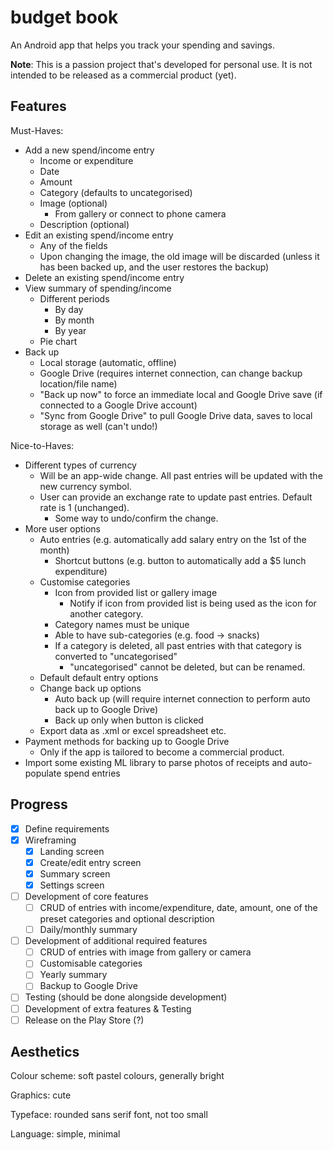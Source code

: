 # budget book

An Android app that helps you track your spending and savings.

**Note**: This is a passion project that's developed for personal use. It is not intended to be released as a commercial product (yet).

## Features

Must-Haves:
* Add a new spend/income entry
  * Income or expenditure
  * Date
  * Amount
  * Category (defaults to uncategorised)
  * Image (optional)
    * From gallery or connect to phone camera
  * Description (optional)
* Edit an existing spend/income entry
  * Any of the fields
  * Upon changing the image, the old image will be discarded (unless it has been backed up, and the user restores the backup)
* Delete an existing spend/income entry
* View summary of spending/income
  * Different periods
    * By day
    * By month
    * By year
  * Pie chart
* Back up
  * Local storage (automatic, offline)
  * Google Drive (requires internet connection, can change backup location/file name)
  * "Back up now" to force an immediate local and Google Drive save (if connected to a Google Drive account)
  * "Sync from Google Drive" to pull Google Drive data, saves to local storage as well (can't undo!)

Nice-to-Haves:
* Different types of currency
  * Will be an app-wide change. All past entries will be updated with the new currency symbol.
  * User can provide an exchange rate to update past entries. Default rate is 1 (unchanged).
    * Some way to undo/confirm the change.
* More user options
  * Auto entries (e.g. automatically add salary entry on the 1st of the month)
    * Shortcut buttons (e.g. button to automatically add a $5 lunch expenditure)
  * Customise categories
    * Icon from provided list or gallery image
      * Notify if icon from provided list is being used as the icon for another category.
    * Category names must be unique
    * Able to have sub-categories (e.g. food -> snacks)
    * If a category is deleted, all past entries with that category is converted to "uncategorised"
      * "uncategorised" cannot be deleted, but can be renamed.
  * Default default entry options
  * Change back up options
    * Auto back up (will require internet connection to perform auto back up to Google Drive)
    * Back up only when button is clicked
  * Export data as .xml or excel spreadsheet etc.
* Payment methods for backing up to Google Drive
  * Only if the app is tailored to become a commercial product.
* Import some existing ML library to parse photos of receipts and auto-populate spend entries

## Progress

- [x] Define requirements
- [x] Wireframing
  - [x] Landing screen
  - [x] Create/edit entry screen
  - [x] Summary screen
  - [x] Settings screen
- [ ] Development of core features
  - [ ] CRUD of entries with income/expenditure, date, amount, one of the preset categories and optional description
  - [ ] Daily/monthly summary
- [ ] Development of additional required features
  - [ ] CRUD of entries with image from gallery or camera
  - [ ] Customisable categories
  - [ ] Yearly summary
  - [ ] Backup to Google Drive
- [ ] Testing (should be done alongside development)
- [ ] Development of extra features & Testing
- [ ] Release on the Play Store (?)

## Aesthetics

Colour scheme: soft pastel colours, generally bright

Graphics: cute

Typeface: rounded sans serif font, not too small

Language: simple, minimal
